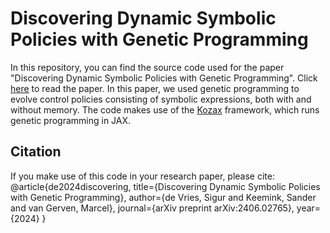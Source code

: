 # Discovering Dynamic Symbolic Policies with Genetic Programming

In this repository, you can find the source code used for the paper "Discovering Dynamic Symbolic Policies with Genetic Programming". Click [here](https://arxiv.org/abs/2406.02765) to read the paper. 
In this paper, we used genetic programming to evolve control policies consisting of symbolic expressions, both with and without memory. 
The code makes use of the [Kozax](https://github.com/sdevries0/Kozax) framework, which runs genetic programming in JAX.

## Citation
If you make use of this code in your research paper, please cite:
@article{de2024discovering,
  title={Discovering Dynamic Symbolic Policies with Genetic Programming},
  author={de Vries, Sigur and Keemink, Sander and van Gerven, Marcel},
  journal={arXiv preprint arXiv:2406.02765},
  year={2024}
}


